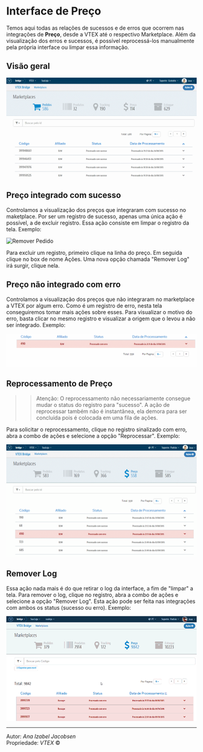 # Interface de Preço
Temos aqui todas as relações de sucessos e de erros que ocorrem nas integrações de **Preço**, desde a VTEX até o respectivo Marketplace. Além da visualização dos erros e sucessos, é possível reprocessá-los manualmente pela própria interface ou limpar essa informação.

## Visão geral

![Preço - Visão geral](V_visaogeral_preco.gif)

## Preço integrado com sucesso

Controlamos a visualização dos preços que integraram com sucesso no maketplace. Por ser um registro de sucesso, apenas uma única ação é possível, a de excluir registro. Essa ação consiste em limpar o registro da tela.
Exemplo:

![Remover Pedido](V_preco_remoçao_sucesso.gif)

Para excluir um registro, primeiro clique na linha do preço. Em seguida clique no box de nome Ações. Uma nova opção chamada "Remover Log" irá surgir, clique nela.

## Preço não integrado com erro

Controlamos a visualização dos preços que não integraram no marketplace a VTEX por algum erro. Como é um registro de erro, nesta tela conseguiremos tomar mais ações sobre esses.
Para visualizar o motivo do erro, basta clicar no mesmo registro e visualizar a origem que o levou a não ser integrado.
Exemplo:

![Visão geral Bridge](V_analiseerro_preco.gif)


## Reprocessamento de Preço

>> Atenção: O reprocessamento não necessariamente consegue mudar o status do registro para "sucesso". A ação de reprocessar também não é instantânea, ela demora para ser concluida pois é colocada em uma fila de ações.

Para solicitar o reprocessamento, clique no registro sinalizado com erro, abra a combo de ações e selecione a opção "Reprocessar".
Exemplo:

![Visão geral Bridge](V_reprocessandoerro_preco.gif)

## Remover Log

Essa ação nada mais é do que retirar o log da interface, a fim de "limpar" a tela.
Para remover o log, clique no registro, abra a combo de ações e selecione a opção "Remover Log". Esta ação pode ser feita nas integrações com ambos os status (sucesso ou erro).
Exemplo:

![Visão geral Bridge](RemoverLog_Preco.gif)

---

Autor: _Ana Izabel Jacobsen_</br>
Propriedade: _VTEX_ &copy;</br>
